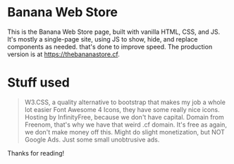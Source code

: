 # Banana Web Store
This is the Banana Web Store page, built with vanilla HTML, CSS, and JS. It's mostly a single-page site, using JS to show, hide, and replace components as needed. that's done to improve speed. The production version is at https://thebananastore.cf.

# Stuff used
> W3.CSS, a quality alternative to bootstrap that makes my job a whole lot easier
> Font Awesome 4 Icons, they have some really nice icons.
> Hosting by InfinityFree, because we don't have capital.
> Domain from Freenom, that's why we have that weird .cf domain. It's free as again, we don't make money off this. Might do slight monetization, but NOT Google Ads. Just some small unobtrusive ads.

Thanks for reading!
